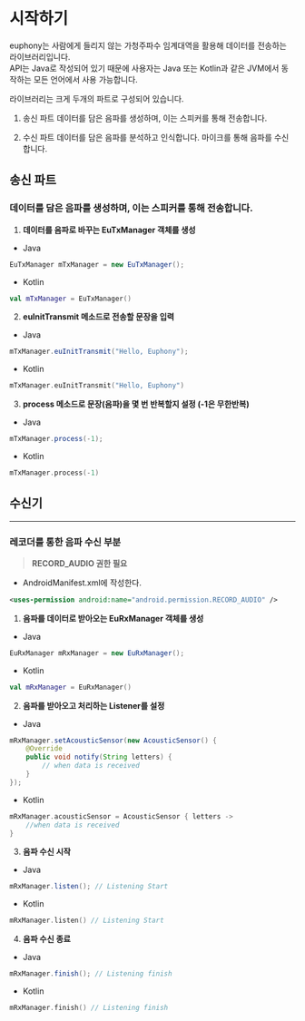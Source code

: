 # 시작하기

euphony는 사람에게 들리지 않는 가청주파수 임계대역을 활용해 데이터를 전송하는 라이브러리입니다.  
API는 Java로 작성되어 있기 때문에 사용자는 Java 또는 Kotlin과 같은 JVM에서 동작하는 모든 언어에서 사용 가능합니다.  

라이브러리는 크게 두개의 파트로 구성되어 있습니다.  

1) 송신 파트
데이터를 담은 음파를 생성하며, 이는 스피커를 통해 전송합니다.

2) 수신 파트
데이터를 담은 음파를 분석하고 인식합니다. 마이크를 통해 음파를 수신합니다.

## 송신 파트

### 데이터를 담은 음파를 생성하며, 이는 스피커를 통해 전송합니다.

1. **데이터를 음파로 바꾸는 EuTxManager 객체를 생성**
- Java

```java
EuTxManager mTxManager = new EuTxManager();
```

- Kotlin

```kotlin
val mTxManager = EuTxManager()
```

2. **euInitTransmit 메소드로 전송할 문장을 입력**
- Java

```java
mTxManager.euInitTransmit("Hello, Euphony");
```

- Kotlin

```kotlin
mTxManager.euInitTransmit("Hello, Euphony")
```

3. **process 메소드로 문장(음파)을 몇 번 반복할지 설정 (-1은 무한반복)**
- Java

```java
mTxManager.process(-1);
```

- Kotlin

```kotlin
mTxManager.process(-1)
```

## 수신기

---

### 레코더를 통한 음파 수신 부분

> **RECORD_AUDIO 권한 필요**

- AndroidManifest.xml에 작성한다.

```xml
<uses-permission android:name="android.permission.RECORD_AUDIO" />
```

1. **음파를 데이터로 받아오는 EuRxManager 객체를 생성**
- Java

```java
EuRxManager mRxManager = new EuRxManager();
```

- Kotlin

```kotlin
val mRxManager = EuRxManager()
```

2. **음파를 받아오고 처리하는 Listener를 설정**
- Java

```java
mRxManager.setAcousticSensor(new AcousticSensor() {
	@Override
	public void notify(String letters) {
		// when data is received
	}
});
```

- Kotlin

```kotlin
mRxManager.acousticSensor = AcousticSensor { letters ->
	//when data is received
}
```

3. **음파 수신 시작**
- Java

```java
mRxManager.listen(); // Listening Start
```

- Kotlin

```kotlin
mRxManager.listen() // Listening Start
```

4. **음파 수신 종료**
- Java

```java
mRxManager.finish(); // Listening finish
```

- Kotlin

```kotlin
mRxManager.finish() // Listening finish
```
